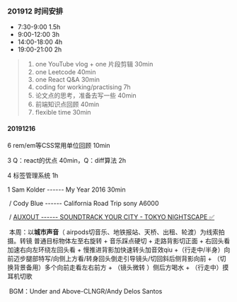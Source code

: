 ### 201912 时间安排

* 7:30-9:00 1.5h
* 9:00-12:00 3h
* 14:00-18:00 4h
* 19:00-21:00 2h

> 1. one YouTube vlog + one 片段剪辑 30min
> 2. one Leetcode 40min
> 3. one React Q&A 30min
> 4. coding for working/practising 7h
> 5. 论文点的思考，准备去写一些 40min
> 6. 前端知识点回顾 40min
> 7. flexible time 30min

#### 20191216

6 rem/em等CSS常用单位回顾 10min<br/>

3 Q：react的优点 40min，Q：diff算法 2h<br/>

4 标签管理系统 1h<br/>

1 Sam Kolder ------ My Year 2016  30min<br/>

​	/ Cody Blue ------ California Road Trip sony A6000<br/>

​	/ [AUXOUT ------ SOUNDTRACK YOUR CITY - TOKYO NIGHTSCAPE ✅](https://www.bilibili.com/video/av78287958?from=search&seid=15727073612362591139)<br/>

​	本周：以**城市声音**（ airpods切音乐、地铁报站、天桥、出租、轮渡）为线索拍摄。转镜 普通目标物体左至右旋转 + 音乐踩点硬切 + 走路背影切正面 + 右回头看加速右向左环绕左回头看 + 慢推进背影加快速转头加音效qiu +（行走中/半身）向前迈步腿部特写/向侧上方看/转身回头倒走引导镜头/切回斜后侧背影向前 + （切换背景备用）多个向前走看左右前方 + （镜头微转 ）侧后方喝水 + （行走中）摸耳机切歌

​	BGM：Under and Above-CLNGR/Andy Delos Santos

